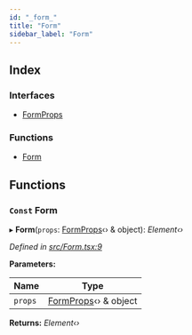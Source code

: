 ```yaml
---
id: "_form_"
title: "Form"
sidebar_label: "Form"
---
```


## Index

### Interfaces

* [FormProps](../interfaces/_form_.formprops.md)

### Functions

* [Form](_form_.md#const-form)

## Functions

### `Const` Form

▸ **Form**(`props`: [FormProps](../interfaces/_form_.formprops.md)‹› & object): *Element‹›*

*Defined in [src/Form.tsx:9](https://github.com/tarojsx/ui/blob/bc31158/src/Form.tsx#L9)*

**Parameters:**

Name | Type |
------ | ------ |
`props` | [FormProps](../interfaces/_form_.formprops.md)‹› & object |

**Returns:** *Element‹›*
